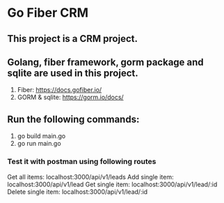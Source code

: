 # Go Fiber CRM
## This project is a CRM project.
## Golang, fiber framework, gorm package and sqlite are used in this project.

1. Fiber: https://docs.gofiber.io/
2. GORM & sqlite: https://gorm.io/docs/

## Run the following commands:
1. go build main.go
2. go run main.go

### Test it with postman using following routes
Get all items: localhost:3000/api/v1/leads
Add single item: localhost:3000/api/v1/lead
Get single item: localhost:3000/api/v1/lead/:id
Delete single item: localhost:3000/api/v1/lead/:id
